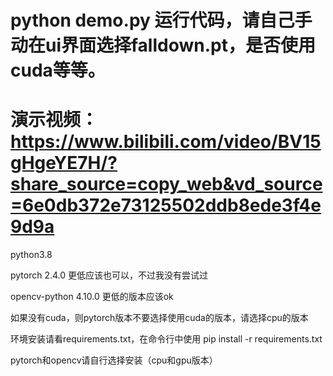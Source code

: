 # python demo.py  运行代码，请自己手动在ui界面选择falldown.pt，是否使用cuda等等。
# 演示视频： https://www.bilibili.com/video/BV15gHgeYE7H/?share_source=copy_web&vd_source=6e0db372e73125502ddb8ede3f4e9d9a

python3.8

pytorch 2.4.0   更低应该也可以，不过我没有尝试过

opencv-python 4.10.0   更低的版本应该ok

如果没有cuda，则pytorch版本不要选择使用cuda的版本，请选择cpu的版本

环境安装请看requirements.txt，在命令行中使用
pip install -r requirements.txt

pytorch和opencv请自行选择安装（cpu和gpu版本）
